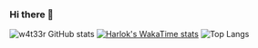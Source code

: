 ### Hi there 👋

![w4t33r GitHub stats](https://github-readme-stats.vercel.app/api?username=w4t33r&hide=issues&show_icons=true&theme=dracula)
[![Harlok's WakaTime stats](https://github-readme-stats.vercel.app/api/wakatime?username=ffflabs)](https://github.com/anuraghazra/github-readme-stats)
![Top Langs](https://github-readme-stats.vercel.app/api/top-langs/?username=w4t33r&layout=compact)

<!--
**w4t33r/w4t33r** is a ✨ _special_ ✨ repository because its `README.md` (this file) appears on your GitHub profile.

Here are some ideas to get you started:

- 🔭 I’m currently working on ...
- 🌱 I’m currently learning ...
- 👯 I’m looking to collaborate on ...
- 🤔 I’m looking for help with ...
- 💬 Ask me about ...
- 📫 How to reach me: ...
- 😄 Pronouns: ...
- ⚡ Fun fact: ...
-->
